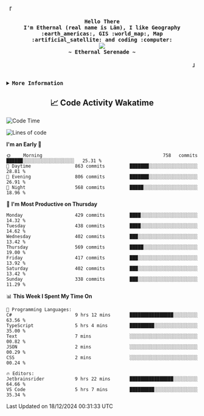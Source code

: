 <!-- Ethernal GitHub Profile -->
<div align="justify">

<!-- Profile -->
<p align="left"><strong><samp>「</samp></strong></p>
  <p align="center">
    <samp>
      <b>
        Hello There
      <br>
        I'm Ethernal (real name is Lâm), I like Geography :earth_americas:, GIS :world_map:, Map :artificial_satellite: and coding :computer:
      </b>
      <br>
        <image src="https://readme-typing-svg.herokuapp.com?font=Iosevka&size=16&color=6791c9&center=true&width=410&height=45&lines=Making%20world%20better%20by%20coding.">
      <br>
      <b>
        ~ Ethernal Serenade ~
      </b>
    </samp>
  </p>
<p align="right"><strong><samp>」</samp></strong></p>

<br>

<details>
<summary><samp><b>More Information</b></samp></summary>

<h2></h2><br>

<!-- Contact Me -->
<p align="center">
  <samp>
    [<a href="https://www.facebook.com/bavuongdaradi.3990">facebook</a>]
    [<a href="mailto:nguyenduclam0605@gmail.com">gmail</a>]
  </samp>
</p>

<h2></h2><br>

<!-- Profile Views Badge -->
<p align="center">
  <samp>
  <a href="#--------">
    <img src="https://komarev.com/ghpvc/?username=ethernal-serenade&label=Profile+Views&color=grey" alt="profile views" /> 
  </a>
  </samp>
</p>

<!-- Github Trophy -->
<div align="center">
  <table>
    <tr>
      <td><a href="#--------"><img align="center" alt="GitHub Trophy" src="https://github-trophies.vercel.app/?username=ethernal-serenade&rank=SECRET,SSS,SS,S,AAA,AA,A&row=2&column=3&margin-w=15&margin-h=15&no-frame=true&theme=nord"></a></td>
    </tr>
  </table>
</div>

<!-- Github Stats -->
<div align="center">
  <table>
    <tr>
      <td><a href="#--------"><img height="137px" align="center" alt="GitHub Stats" src="https://github-readme-stats.vercel.app/api?username=ethernal-serenade&count_private=true&show_icons=true&include_all_commits=true&line_height=21&hide_border=true&theme=nord"/></a></td>
      <td><a href="#--------"><img height="137px" align="center" alt="Top Language" src="https://github-readme-stats.vercel.app/api/top-langs/?username=ethernal-serenade&layout=compact&line_height=21&hide_border=true&theme=nord"/></a></td>
    </tr>
	<tr>
	  <td colspan="2" align="center"><a href="#--------"><img alt="GitHub Streak" src="https://github-readme-streak-stats.herokuapp.com/?user=Ethernal-Serenade&theme=algolia"></a></td>
	</tr>
  </table>
</div>
</details>

<h2 align='center'> 📈 Code Activity Wakatime </h2>

<!--START_SECTION:waka-->
![Code Time](http://img.shields.io/badge/Code%20Time-774%20hrs%2038%20mins-blue)

![Lines of code](https://img.shields.io/badge/From%20Hello%20World%20I%27ve%20Written-14.0%20million%20lines%20of%20code-blue)

**I'm an Early 🐤** 

```text
🌞 Morning                758 commits         ██████░░░░░░░░░░░░░░░░░░░   25.31 % 
🌆 Daytime                863 commits         ███████░░░░░░░░░░░░░░░░░░   28.81 % 
🌃 Evening                806 commits         ███████░░░░░░░░░░░░░░░░░░   26.91 % 
🌙 Night                  568 commits         █████░░░░░░░░░░░░░░░░░░░░   18.96 % 
```
📅 **I'm Most Productive on Thursday** 

```text
Monday                   429 commits         ████░░░░░░░░░░░░░░░░░░░░░   14.32 % 
Tuesday                  438 commits         ████░░░░░░░░░░░░░░░░░░░░░   14.62 % 
Wednesday                402 commits         ███░░░░░░░░░░░░░░░░░░░░░░   13.42 % 
Thursday                 569 commits         █████░░░░░░░░░░░░░░░░░░░░   19.00 % 
Friday                   417 commits         ███░░░░░░░░░░░░░░░░░░░░░░   13.92 % 
Saturday                 402 commits         ███░░░░░░░░░░░░░░░░░░░░░░   13.42 % 
Sunday                   338 commits         ███░░░░░░░░░░░░░░░░░░░░░░   11.29 % 
```


📊 **This Week I Spent My Time On** 

```text
💬 Programming Languages: 
C#                       9 hrs 12 mins       ████████████████░░░░░░░░░   63.56 % 
TypeScript               5 hrs 4 mins        █████████░░░░░░░░░░░░░░░░   35.00 % 
Text                     7 mins              ░░░░░░░░░░░░░░░░░░░░░░░░░   00.82 % 
JSON                     2 mins              ░░░░░░░░░░░░░░░░░░░░░░░░░   00.29 % 
CSS                      2 mins              ░░░░░░░░░░░░░░░░░░░░░░░░░   00.24 % 

🔥 Editors: 
Jetbrainsrider           9 hrs 22 mins       ████████████████░░░░░░░░░   64.66 % 
VS Code                  5 hrs 7 mins        █████████░░░░░░░░░░░░░░░░   35.34 % 
```


 Last Updated on 18/12/2024 00:31:33 UTC
<!--END_SECTION:waka-->
